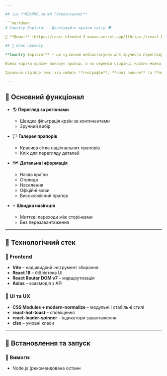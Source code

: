 ```yaml
---

## 🇺🇦 **README.ua.md (Українською)**

```markdown
# Country Explorer – Досліджуйте країни світу 🌍

🔗 **Демо:** [https://react-blended-3-mauve.vercel.app/](https://react-blended-3-mauve.vercel.app/)

## 🔎 Опис проєкту

**Country Explorer** — це сучасний вебзастосунок для зручного перегляду країн світу. Ви можете переглядати країни за регіонами, бачити їхні прапори та швидко отримувати потрібну інформацію.

Кожна картка країни показує прапор, а на окремій сторінці країни можна дізнатися її назву, столицю, населення та офіційні мови. Інтуїтивний інтерфейс і адаптивний дизайн роблять **Country Explorer** цікавим і корисним сервісом для всіх.

Ідеально підійде тим, хто любить **географію**, **нові знання** та **подорожі**.

---
```


## 🌟 Основний функціонал

- 🌎 **Перегляд за регіонами**

  - Швидка фільтрація країн за континентами
  - Зручний вибір

- 🏳️ **Галерея прапорів**

  - Красива сітка національних прапорів
  - Клік для перегляду деталей

- 🗺️ **Детальна інформація**

  - Назва країни
  - Столиця
  - Населення
  - Офіційні мови
  - Високоякісний прапор

- ⚡ **Швидка навігація**
  - Миттєві переходи між сторінками
  - Без перезавантаження

---

## 🧰 Технологічний стек

### 🔨 Frontend

- **Vite** – надшвидкий інструмент збирання
- **React 18** – бібліотека UI
- **React Router DOM v7** – маршрутизація
- **Axios** – взаємодія з API

### 🎨 UI та UX

- **CSS Modules + modern-normalize** – модульні і стабільні стилі
- **react-hot-toast** – сповіщення
- **react-loader-spinner** – індикатори завантаження
- **clsx** – умовні класи

---

## 🚀 Встановлення та запуск

### 🔧 Вимоги:

- Node.js (рекомендована останн
